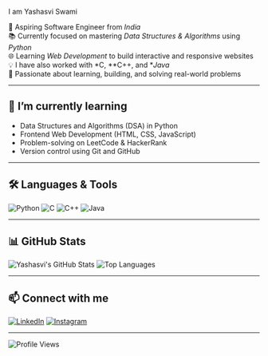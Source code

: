 I am Yashasvi Swami    

🚀 Aspiring Software Engineer from *India*  
📚 Currently focused on mastering *Data Structures & Algorithms* using *Python*  
🌐 Learning *Web Development* to build interactive and responsive websites  
💡 I have also worked with *C, **C++, and **Java*  
🎯 Passionate about learning, building, and solving real-world problems


---

## 🌱 I’m currently learning

- Data Structures and Algorithms (DSA) in Python
- Frontend Web Development (HTML, CSS, JavaScript)
- Problem-solving on LeetCode & HackerRank
- Version control using Git and GitHub

---

## 🛠 Languages & Tools

![Python](https://img.shields.io/badge/Python-3670A0?style=flat&logo=python&logoColor=ffdd54)
![C](https://img.shields.io/badge/C-00599C?style=flat&logo=c&logoColor=white)
![C++](https://img.shields.io/badge/C++-00599C?style=flat&logo=c%2B%2B&logoColor=white)
![Java](https://img.shields.io/badge/Java-ED8B00?style=flat&logo=java&logoColor=white)


---

## 📊 GitHub Stats

![Yashasvi's GitHub Stats](https://github-readme-stats.vercel.app/api?username=yashasviswami2&show_icons=true&theme=radical)
![Top Languages](https://github-readme-stats.vercel.app/api/top-langs/?username=yashasviswami2&layout=compact&theme=radical)

---

## 📫 Connect with me

[![LinkedIn](https://img.shields.io/badge/LinkedIn-blue?style=flat&logo=linkedin&logoColor=white)](https://www.linkedin.com/in/yashasvi-s-161359321)
[![Instagram](https://img.shields.io/badge/Instagram-E4405F?style=flat&logo=instagram&logoColor=white)](https://www.instagram.com/yashasvi_swami.1521/)


---

![Profile Views](https://komarev.com/ghpvc/?username=yashasviswami2&color=blue)
